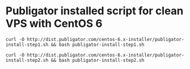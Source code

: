 # Publigator installed script for clean VPS with CentOS 6

```
curl -O http://dist.publigator.com/centos-6.x-installer/publigator-install-step1.sh && bash publigator-install-step1.sh
```

```
curl -O http://dist.publigator.com/centos-6.x-installer/publigator-install-step2.sh && bash publigator-install-step2.sh
```